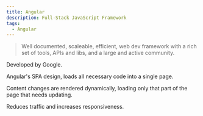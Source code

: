 ```yaml
---
title: Angular
description: Full-Stack JavaScript Framework
tags:
  - Angular
---
```


> Well documented, scaleable, efficient, web dev framework with a rich set of tools, APIs and libs, and a large and active community.

Developed by Google.

Angular's SPA design, loads all necessary code into a single page.

Content changes are rendered dynamically, loading only that part of the page that needs updating.  

Reduces traffic and increases responsiveness.

